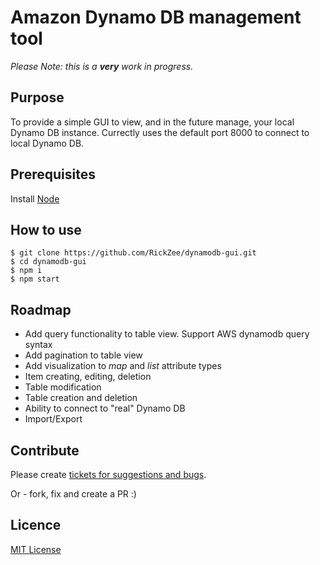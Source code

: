 # Amazon Dynamo DB management tool

*Please Note: this is a __very__ work in progress.* 

## Purpose
To provide a simple GUI to view, and in the future manage, your local Dynamo DB instance.
Currectly uses the default port 8000 to connect to local Dynamo DB.

## Prerequisites

Install [Node](https://nodejs.org/)

## How to use

```
$ git clone https://github.com/RickZee/dynamodb-gui.git
$ cd dynamodb-gui
$ npm i
$ npm start
```

## Roadmap

* Add query functionality to table view. Support AWS dynamodb query syntax
* Add pagination to table view
* Add visualization to *map* and *list* attribute types
* Item creating, editing, deletion
* Table modification
* Table creation and deletion
* Ability to connect to "real" Dynamo DB
* Import/Export

## Contribute

Please create [tickets for suggestions and bugs](https://github.com/RickZee/dynamodb-gui/issues). 

Or - fork, fix and create a PR :)

## Licence

[MIT License](https://github.com/RickZee/dynamodb-gui/blob/master/LICENSE)
